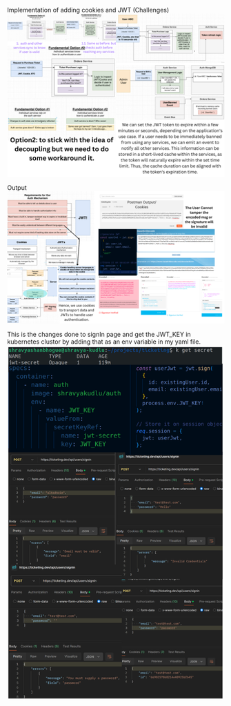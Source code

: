 Implementation of adding cookies and JWT
(Challenges)
![alt img](./imgs/Cookies-JWTOptions.png)

Output
![alt img](./imgs/cookies-jwtf-output.png)

This is the changes done to signIn page and get the JWT_KEY in kubernetes clustor by adding that as an env variable in my yaml file.
![alt img](./imgs/signInoutput.png)
